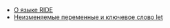 - [О языке RIDE](https://docs.wavesplatform.com/ru/smart-contracts/ride-language/about-ride-language.html)
- [Неизменяемые переменные и ключевое слово let](https://docs.wavesplatform.com/ru/smart-contracts/ride-language/immutable-variables-and-the-let-keyword.html)